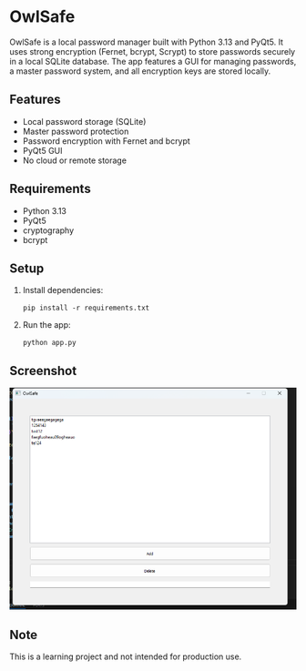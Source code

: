 
# OwlSafe

OwlSafe is a local password manager built with Python 3.13 and PyQt5. It uses strong encryption (Fernet, bcrypt, Scrypt) to store passwords securely in a local SQLite database. The app features a GUI for managing passwords, a master password system, and all encryption keys are stored locally.

## Features
- Local password storage (SQLite)
- Master password protection
- Password encryption with Fernet and bcrypt
- PyQt5 GUI
- No cloud or remote storage

## Requirements
- Python 3.13
- PyQt5
- cryptography
- bcrypt

## Setup
1. Install dependencies:
	```
	pip install -r requirements.txt
	```
2. Run the app:
	```
	python app.py
	```

## Screenshot
![OwlSafe GUI](screenshot/Screenshot%202025-09-02%20170907.png)

## Note
This is a learning project and not intended for production use.

